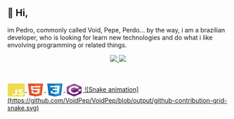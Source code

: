 ## 👋 Hi, 
im Pedro, commonly called Void, Pepe, Perdo... by the way, i am a brazilian developer, who is looking for learn new technologies and do what i like envolving programming or related things.

<div align="center"> 
<a href="https://github.com/VoidPep">
<img height="150em"  src="https://github-readme-stats.vercel.app/api?username=VoidPep&show_icons=true&theme=dracula&include_all_commits=true&count_private=true"/>
<img height="150em"  src="https://github-readme-stats.vercel.app/api/top-langs/?username=VoidPep&layout=compact&langs_count=7&theme=dracula"/>
</div>

  ##
 
<div style="display: inline_block"><br>
  <img align="center" alt="Js" height="30" width="40" src="https://raw.githubusercontent.com/devicons/devicon/master/icons/javascript/javascript-plain.svg">
  <img align="center" alt="HTML" height="30" width="40" src="https://raw.githubusercontent.com/devicons/devicon/master/icons/html5/html5-original.svg">
  <img align="center" alt="CSS" height="30" width="40" src="https://raw.githubusercontent.com/devicons/devicon/master/icons/css3/css3-original.svg">
  <img align="center" alt="Csharp" height="30" width="40" src="https://raw.githubusercontent.com/devicons/devicon/master/icons/csharp/csharp-original.svg">
    ![Snake animation](https://github.com/VoidPep/VoidPep/blob/output/github-contribution-grid-snake.svg)
</div>
